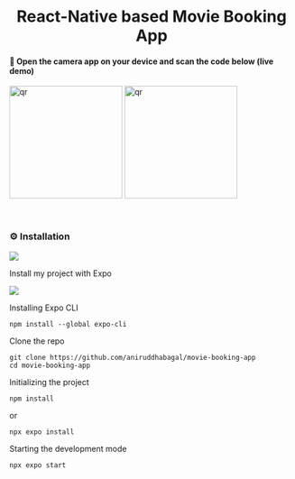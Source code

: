 <div align="center">
  
# React-Native based Movie Booking App
</div>

#### 🔴 Open the camera app on your device and scan the code below (live demo)

<a href="#instagram"><img src="https://github.com/aniruddhabagal/movie-booking-app/assets/64460474/5a993b08-3172-4fbe-8667-8e71ffb3df75" alt="qr" width="200" height="200" /></a>
<a href="#instagram"><img src="https://user-images.githubusercontent.com/99184393/182557606-b36f2540-1260-42bf-b547-ed5832e3615e.png" alt="qr" width="200" height="200" /></a>

<br />

### :gear: Installation

![](https://img.shields.io/badge/React_Native-20232A?style=for-the-badge&logo=react&logoColor=61DAFB)

Install my project with Expo

![](https://img.shields.io/badge/Expo-02569B?style=for-the-badge&logo=Expo&logoColor=white)

Installing Expo CLI

```
npm install --global expo-cli
```
Clone the repo

```
git clone https://github.com/aniruddhabagal/movie-booking-app
cd movie-booking-app
```
Initializing the project

```
npm install
```
or
```
npx expo install
```

Starting the development mode

```
npx expo start
```


